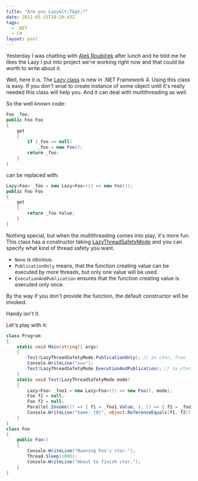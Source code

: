 ```yaml
---
title: "Are you Lazy&lt;T&gt;?"
date: 2011-03-15T18:28:43Z
tags:
  - .NET
  - C#
layout: post
---
```

Yesterday I was chatting with [Aleš Roubíček][1] after lunch and he told me he likes the Lazy<T> I put into project we're working right now and that could be worth to write about it.

Well, here it is. The [Lazy<T> class][2] is new in .NET Framework 4. Using this class is easy. If you don't wnat to create instance of some object until it's really needed this class will help you. And it can deal with multithreading as well.

So the well known code:

```csharp
Foo _foo;
public Foo Foo
{
	get
	{
		if (_foo == null)
			_foo = new Foo();
		return _foo;
	}
}
```

can be replaced with:

```csharp
Lazy<Foo> _foo = new Lazy<Foo>(() => new Foo());
public Foo Foo
{
	get
	{
		return _foo.Value;
	}
}
```

Nothing special, but when the multithreading comes into play, it's more fun. This class has a constructor taking [LazyThreadSafetyMode][3] and you can specify what kind of thread safety you want.

* `None` is obvious.
* `PublicationOnly` means, that the function creating value can be executed by more threads, but only one value will be used.
* `ExecutionAndPublication` ensures that the function creating value is executed only once.

By the way if you don't provide the function, the default constructor will be invoked.

Handy isn't it.

Let's play with it:

```csharp
class Program
{
	static void Main(string[] args)
	{
		Test(LazyThreadSafetyMode.PublicationOnly); // 2x ctor, True
		Console.WriteLine("===");
		Test(LazyThreadSafetyMode.ExecutionAndPublication); // 1x ctor, True
	}
	static void Test(LazyThreadSafetyMode mode)
	{
		Lazy<Foo> _foo1 = new Lazy<Foo>(() => new Foo(), mode);
		Foo f1 = null;
		Foo f2 = null;
		Parallel.Invoke(() => { f1 = _foo1.Value; }, () => { f2 = _foo1.Value; });
		Console.WriteLine("Same: {0}", object.ReferenceEquals(f1, f2));
	}
}
class Foo
{
	public Foo()
	{
		Console.WriteLine("Running Foo's ctor.");
		Thread.Sleep(2000);
		Console.WriteLine("About to finish ctor.");
	}
}
```

[1]: http://rarous.net/
[2]: http://msdn.microsoft.com/en-us/library/dd642331.aspx
[3]: http://msdn.microsoft.com/en-us/library/system.threading.lazythreadsafetymode.aspx